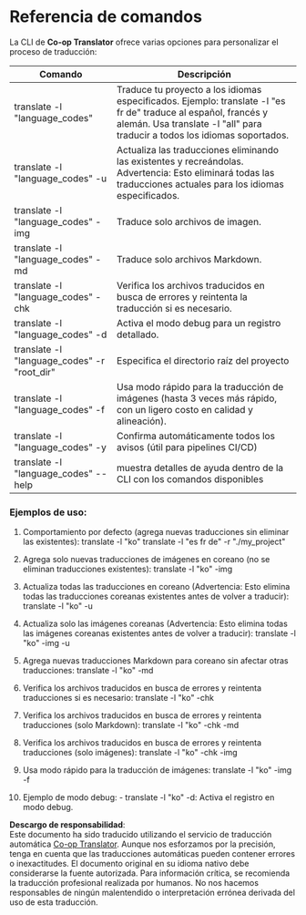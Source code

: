<!--
CO_OP_TRANSLATOR_METADATA:
{
  "original_hash": "b38d8f042530a4bc872def7cb2c141cd",
  "translation_date": "2025-06-12T11:22:29+00:00",
  "source_file": "getting_started/command-reference.md",
  "language_code": "es"
}
-->
# Referencia de comandos  
La CLI de **Co-op Translator** ofrece varias opciones para personalizar el proceso de traducción:

Comando                                       | Descripción  
----------------------------------------------|-------------------------------------------------------------------------------------------------------------------------------------------------------------------------------------------------------  
translate -l "language_codes"                 | Traduce tu proyecto a los idiomas especificados. Ejemplo: translate -l "es fr de" traduce al español, francés y alemán. Usa translate -l "all" para traducir a todos los idiomas soportados.  
translate -l "language_codes" -u              | Actualiza las traducciones eliminando las existentes y recreándolas. Advertencia: Esto eliminará todas las traducciones actuales para los idiomas especificados.  
translate -l "language_codes" -img            | Traduce solo archivos de imagen.  
translate -l "language_codes" -md             | Traduce solo archivos Markdown.  
translate -l "language_codes" -chk            | Verifica los archivos traducidos en busca de errores y reintenta la traducción si es necesario.  
translate -l "language_codes" -d              | Activa el modo debug para un registro detallado.  
translate -l "language_codes" -r "root_dir"   | Especifica el directorio raíz del proyecto  
translate -l "language_codes" -f              | Usa modo rápido para la traducción de imágenes (hasta 3 veces más rápido, con un ligero costo en calidad y alineación).  
translate -l "language_codes" -y              | Confirma automáticamente todos los avisos (útil para pipelines CI/CD)  
translate -l "language_codes" --help          | muestra detalles de ayuda dentro de la CLI con los comandos disponibles  

### Ejemplos de uso:  

1. Comportamiento por defecto (agrega nuevas traducciones sin eliminar las existentes):   translate -l "ko"    translate -l "es fr de" -r "./my_project"  

2. Agrega solo nuevas traducciones de imágenes en coreano (no se eliminan traducciones existentes):    translate -l "ko" -img  

3. Actualiza todas las traducciones en coreano (Advertencia: Esto elimina todas las traducciones coreanas existentes antes de volver a traducir):    translate -l "ko" -u  

4. Actualiza solo las imágenes coreanas (Advertencia: Esto elimina todas las imágenes coreanas existentes antes de volver a traducir):    translate -l "ko" -img -u  

5. Agrega nuevas traducciones Markdown para coreano sin afectar otras traducciones:    translate -l "ko" -md  

6. Verifica los archivos traducidos en busca de errores y reintenta traducciones si es necesario: translate -l "ko" -chk  

7. Verifica los archivos traducidos en busca de errores y reintenta traducciones (solo Markdown): translate -l "ko" -chk -md  

8. Verifica los archivos traducidos en busca de errores y reintenta traducciones (solo imágenes): translate -l "ko" -chk -img  

9. Usa modo rápido para la traducción de imágenes:    translate -l "ko" -img -f  

10. Ejemplo de modo debug: - translate -l "ko" -d: Activa el registro en modo debug.

**Descargo de responsabilidad**:  
Este documento ha sido traducido utilizando el servicio de traducción automática [Co-op Translator](https://github.com/Azure/co-op-translator). Aunque nos esforzamos por la precisión, tenga en cuenta que las traducciones automáticas pueden contener errores o inexactitudes. El documento original en su idioma nativo debe considerarse la fuente autorizada. Para información crítica, se recomienda la traducción profesional realizada por humanos. No nos hacemos responsables de ningún malentendido o interpretación errónea derivada del uso de esta traducción.